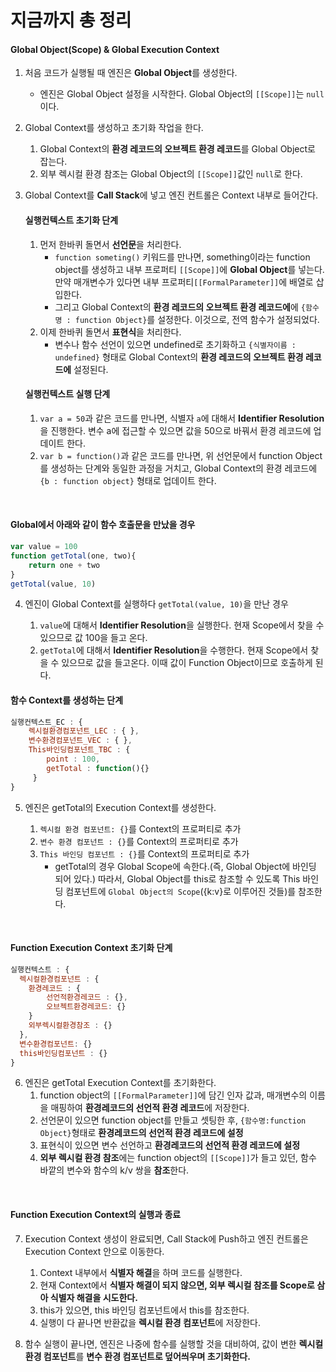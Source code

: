 # 지금까지 총 정리

#### Global Object(Scope) & Global Execution Context

1. 처음 코드가 실행될 때 엔진은 **Global Object**를 생성한다.

   - 엔진은 Global Object 설정을 시작한다. Global Object의 `[[Scope]]`는 `null`이다.

2. Global Context를 생성하고 초기화 작업을 한다.

   1. Global Context의 **환경 레코드의 오브젝트 환경 레코드**를 Global Object로 잡는다.
   2. 외부 렉시컬 환경 참조는 Global Object의 `[[Scope]]`값인 `null`로 한다.

3. Global Context를 **Call Stack**에 넣고 엔진 컨트롤은 Context 내부로 들어간다.

   #### 실행컨텍스트 초기화 단계

   1. 먼저 한바퀴 돌면서 **선언문**을 처리한다.
      - `function someting()` 키워드를 만나면, something이라는 function object를 생성하고 내부 프로퍼티 `[[Scope]]`에 **Global Object**를 넣는다. 만약 매개변수가 있다면 내부 프로퍼티`[[FormalParameter]]`에 배열로 삽입한다.
      - 그리고 Global Context의 **환경 레코드의 오브젝트 환경 레코드에**에 `{함수명 : function Object}`를 설정한다. 이것으로, 전역 함수가 설정되었다.
        <br>
   2. 이제 한바퀴 돌면서 **표현식**을 처리한다.
      - 변수나 함수 선언이 있으면 undefined로 초기화하고 `{식별자이름 : undefined}` 형태로 Global Context의 **환경 레코드의 오브젝트 환경 레코드에** 설정된다.
        <br>

   #### 실행컨텍스트 실행 단계

   1. `var a = 50`과 같은 코드를 만나면, 식별자 `a`에 대해서 **Identifier Resolution**을 진행한다. 변수 a에 접근할 수 있으면 값을 50으로 바꿔서 환경 레코드에 업데이트 한다.
   2. `var b = function()`과 같은 코드를 만나면, 위 선언문에서 function Object를 생성하는 단계와 동일한 과정을 거치고, Global Context의 환경 레코드에 `{b : function object}` 형태로 업데이트 한다.

<br>

#### Global에서 아래와 같이 함수 호출문을 만났을 경우

```Javascript
var value = 100
function getTotal(one, two){
    return one + two
}
getTotal(value, 10)
```

4. 엔진이 Global Context를 실행하다 `getTotal(value, 10)`을 만난 경우

   1. `value`에 대해서 **Identifier Resolution**을 실행한다. 현재 Scope에서 찾을 수 있으므로 값 100을 들고 온다.
   2. `getTotal`에 대해서 **Identifier Resolution**을 수행한다. 현재 Scope에서 찾을 수 있으므로 값을 들고온다. 이때 값이 Function Object이므로 호출하게 된다.

#### 함수 Context를 생성하는 단계

```javascript
실행컨텍스트_EC : {
    렉시컬환경컴포넌트_LEC : { },
    변수환경컴포넌트_VEC : { },
    This바인딩컴포넌트_TBC : {
        point : 100,
        getTotal : function(){}
     }
}
```

5. 엔진은 getTotal의 Execution Context를 생성한다.

   1. `렉시컬 환경 컴포넌트: {}`를 Context의 프로퍼티로 추가
   2. `변수 환경 컴포넌트 : {}`를 Context의 프로퍼티로 추가
   3. `This 바인딩 컴포넌트 : {}`를 Context의 프로퍼티로 추가
      - getTotal의 경우 Global Scope에 속한다.(즉, Global Object에 바인딩 되어 있다.) 따라서, Global Object를 this로 참조할 수 있도록 This 바인딩 컴포넌트에 `Global Object의 Scope`({k:v}로 이루어진 것들)를 참조한다.

<br>

#### Function Execution Context 초기화 단계

```Javascript
실행컨텍스트 : {
  렉시컬환경컴포넌트 : {
    환경레코드 : {
        선언적환경레코드 : {},
        오브젝트환경레코드: {}
    }
    외부렉시컬환경참조 : {}
  },
  변수환경컴포넌트: {}
  this바인딩컴포넌트 : {}
}
```

6. 엔진은 getTotal Execution Context를 초기화한다.
   1. function object의 `[[FormalParameter]]`에 담긴 인자 값과, 매개변수의 이름을 매핑하여 **환경레코드의 선언적 환경 레코드**에 저장한다.
   2. 선언문이 있으면 function object를 만들고 셋팅한 후, `{함수명:function Object}`형태로 **환경레코드의 선언적 환경 레코드에 설정**
   3. 표현식이 있으면 변수 선언하고 **환경레코드의 선언적 환경 레코드에 설정**
   4. **외부 렉시컬 환경 참조**에는 function object의 `[[Scope]]`가 들고 있던, 함수 바깥의 변수와 함수의 k/v 쌍을 **참조**한다.

<br>

#### Function Execution Context의 실행과 종료

7. Execution Context 생성이 완료되면, Call Stack에 Push하고 엔진 컨트롤은 Execution Context 안으로 이동한다.

   1. Context 내부에서 **식별자 해결**을 하며 코드를 실행한다.
   2. 현재 Context에서 **식별자 해결이 되지 않으면, 외부 렉시컬 참조를 Scope로 삼아 식별자 해결을 시도한다.**
   3. this가 있으면, this 바인딩 컴포넌트에서 this를 참조한다.
   4. 실행이 다 끝나면 반환값을 **렉시컬 환경 컴포넌트**에 저장한다.

8. 함수 실행이 끝나면, 엔진은 나중에 함수를 실행할 것을 대비하여, 값이 변한 **렉시컬 환경 컴포넌트**를 **변수 환경 컴포넌트로 덮어씌우며 초기화한다.**
